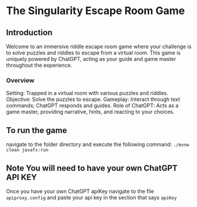 # The Singularity Escape Room Game
## Introduction
Welcome to an immersive riddle escape room game where your challenge is to solve puzzles and riddles to escape from a virtual room. This game is uniquely powered by ChatGPT, acting as your guide and game master throughout the experience.

### Overview
Setting: Trapped in a virtual room with various puzzles and riddles.
Objective: Solve the puzzles to escape.
Gameplay: Interact through text commands; ChatGPT responds and guides.
Role of ChatGPT: Acts as a game master, providing narrative, hints, and reacting to your choices.

## To run the game

navigate to the folder directory and execute the following command:
`./mvnw clean javafx:run`

## Note You will need to have your own ChatGPT API KEY 
Once you have your own ChatGPT apiKey navigate to the file `apiproxy.config` and paste your api key in the section that says `apiKey`

